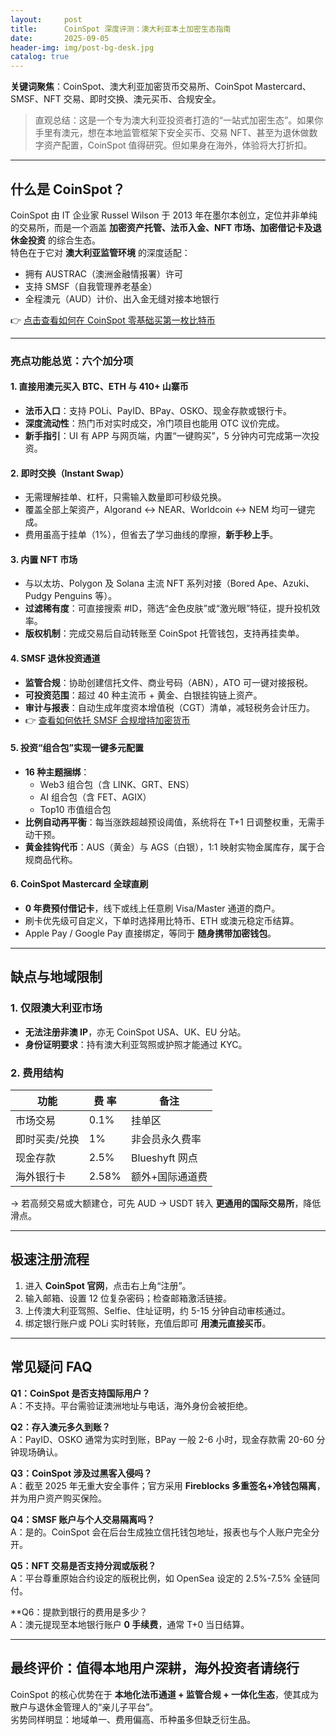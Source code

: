 ```yaml
---
layout:     post
title:      CoinSpot 深度评测：澳大利亚本土加密生态指南
date:       2025-09-05
header-img: img/post-bg-desk.jpg
catalog: true
---
```


**关键词聚焦**：CoinSpot、澳大利亚加密货币交易所、CoinSpot Mastercard、SMSF、NFT 交易、即时交换、澳元买币、合规安全。

> 直观总结：这是一个专为澳大利亚投资者打造的“一站式加密生态”。如果你手里有澳元，想在本地监管框架下安全买币、交易 NFT、甚至为退休做数字资产配置，CoinSpot 值得研究。但如果身在海外，体验将大打折扣。

---

## 什么是 CoinSpot？

CoinSpot 由 IT 企业家 Russel Wilson 于 2013 年在墨尔本创立，定位并非单纯的交易所，而是一个涵盖 **加密资产托管、法币入金、NFT 市场、加密借记卡及退休金投资** 的综合生态。  
特色在于它对 **澳大利亚监管环境** 的深度适配：  
- 拥有 AUSTRAC（澳洲金融情报署）许可  
- 支持 SMSF（自我管理养老基金）  
- 全程澳元（AUD）计价、出入金无缝对接本地银行

👉 [点击查看如何在 CoinSpot 零基础买第一枚比特币](https://okxdog.com/)

---

### 亮点功能总览：六个加分项

#### 1. 直接用澳元买入 BTC、ETH 与 410+ 山寨币
- **法币入口**：支持 POLi、PayID、BPay、OSKO、现金存款或银行卡。  
- **深度流动性**：热门币对实时成交，冷门项目也能用 OTC 议价完成。  
- **新手指引**：UI 有 APP 与网页端，内置“一键购买”，5 分钟内可完成第一次投资。

#### 2. 即时交换（Instant Swap）
- 无需理解挂单、杠杆，只需输入数量即可秒级兑换。  
- 覆盖全部上架资产，Algorand ↔ NEAR、Worldcoin ↔ NEM 均可一键完成。  
- 费用虽高于挂单（1%），但省去了学习曲线的摩擦，**新手秒上手**。

#### 3. 内置 NFT 市场
- 与以太坊、Polygon 及 Solana 主流 NFT 系列对接（Bored Ape、Azuki、Pudgy Penguins 等）。  
- **过滤稀有度**：可直接搜索 #ID，筛选“金色皮肤”或“激光眼”特征，提升投机效率。  
- **版权机制**：完成交易后自动转账至 CoinSpot 托管钱包，支持再挂卖单。

#### 4. SMSF 退休投资通道
- **监管合规**：协助创建信托文件、商业号码（ABN），ATO 可一键对接报税。  
- **可投资范围**：超过 40 种主流币 + 黄金、白银挂钩链上资产。  
- **审计与报表**：自动生成年度资本增值税（CGT）清单，减轻税务会计压力。  
- 👉 [查看如何依托 SMSF 合规增持加密货币](https://okxdog.com/)

#### 5. 投资“组合包”实现一键多元配置
- **16 种主题捆绑**：  
  - Web3 组合包（含 LINK、GRT、ENS）  
  - AI 组合包（含 FET、AGIX）  
  - Top10 市值组合包  
- **比例自动再平衡**：每当涨跌超越预设阈值，系统将在 T+1 日调整权重，无需手动干预。  
- **黄金挂钩代币**：AUS（黄金）与 AGS（白银），1:1 映射实物金属库存，属于合规商品代称。

#### 6. CoinSpot Mastercard 全球直刷
- **0 年费预付借记卡**，线下或线上任意刷 Visa/Master 通道的商户。  
- 刷卡优先级可自定义，下单时选择用比特币、ETH 或澳元稳定币结算。  
- Apple Pay / Google Pay 直接绑定，等同于 **随身携带加密钱包**。

---

## 缺点与地域限制

### 1. 仅限澳大利亚市场
- **无法注册非澳 IP**，亦无 CoinSpot USA、UK、EU 分站。  
- **身份证明要求**：持有澳大利亚驾照或护照才能通过 KYC。

### 2. 费用结构
| 功能           | 费     率      | 备注 |
|----------------|---------------|------|
| 市场交易       | 0.1%          | 挂单区 |
| 即时买卖/兑换   | 1%            | 非会员永久费率 |
| 现金存款        | 2.5%          | Blueshyft 网点 |
| 海外银行卡      | 2.58%         | 额外+国际通道费 |

→ 若高频交易或大额建仓，可先 AUD → USDT 转入 **更通用的国际交易所**，降低滑点。

---

## 极速注册流程

1. 进入 **CoinSpot 官网**，点击右上角“注册”。  
2. 输入邮箱、设置 12 位复杂密码；检查邮箱激活链接。  
3. 上传澳大利亚驾照、Selfie、住址证明，约 5-15 分钟自动审核通过。  
4. 绑定银行账户或 POLi 实时转账，充值后即可 **用澳元直接买币**。

---

## 常见疑问 FAQ

**Q1：CoinSpot 是否支持国际用户？**  
A：不支持。平台需验证澳洲地址与电话，海外身份会被拒绝。

**Q2：存入澳元多久到账？**  
A：PayID、OSKO 通常为实时到账，BPay 一般 2-6 小时，现金存款需 20-60 分钟现场确认。

**Q3：CoinSpot 涉及过黑客入侵吗？**  
A：截至 2025 年无重大安全事件；官方采用 **Fireblocks 多重签名+冷钱包隔离**，并为用户资产购买保险。

**Q4：SMSF 账户与个人交易隔离吗？**  
A：是的。CoinSpot 会在后台生成独立信托钱包地址，报表也与个人账户完全分开。

**Q5：NFT 交易是否支持分润或版税？**  
A：平台尊重原始合约设定的版税比例，如 OpenSea 设定的 2.5%-7.5% 全链同付。

**Q6：提款到银行的费用是多少？  
A：澳元提现至本地银行账户 **0 手续费**，通常 T+0 当日结算。

---

## 最终评价：值得本地用户深耕，海外投资者请绕行

CoinSpot 的核心优势在于 **本地化法币通道 + 监管合规 + 一体化生态**，使其成为散户与退休金管理人的“亲儿子平台”。  
劣势同样明显：地域单一、费用偏高、币种虽多但缺乏衍生品。